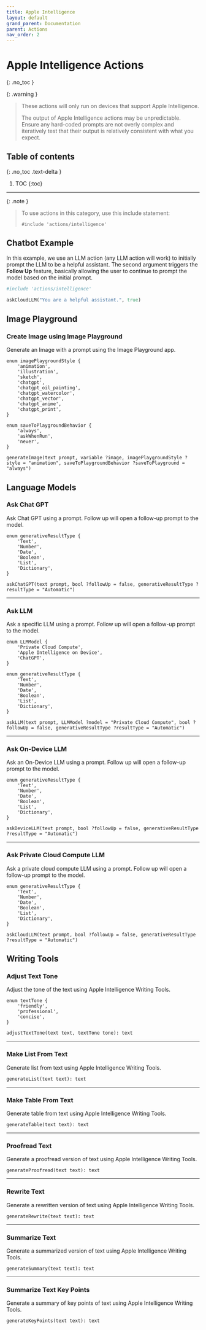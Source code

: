 ```yaml
---
title: Apple Intelligence
layout: default
grand_parent: Documentation
parent: Actions
nav_order: 2
---
```


# Apple Intelligence Actions
{: .no_toc }

{: .warning }
> These actions will only run on devices that support Apple Intelligence.
>
> The output of Apple Intelligence actions may be unpredictable. Ensure any hard-coded prompts are not overly complex and iteratively test that their output is relatively consistent with what you expect.

## Table of contents
{: .no_toc .text-delta }

1. TOC
{:toc}

---

{: .note }
> To use actions in this category, use this include statement:
>
> ```
> #include 'actions/intelligence'
> ```

## Chatbot Example

In this example, we use an LLM action (any LLM action will work) to initially prompt the LLM to be a helpful assistant. The second argument triggers the **Follow Up** feature, basically allowing the user to continue to prompt the model based on the initial prompt. 

```ruby
#include 'actions/intelligence'

askCloudLLM("You are a helpful assistant.", true)
```

## Image Playground

### Create Image using Image Playground

Generate an Image with a prompt using the Image Playground app.

```
enum imagePlaygroundStyle {
    'animation',
    'illustration',
    'sketch',
    'chatgpt',
    'chatgpt_oil_painting',
    'chatgpt_watercolor',
    'chatgpt_vector',
    'chatgpt_anime',
    'chatgpt_print',
}

enum saveToPlaygroundBehavior {
    'always',
    'askWhenRun',
    'never',
}

generateImage(text prompt, variable ?image, imagePlaygroundStyle ?style = "animation", saveToPlaygroundBehavior ?saveToPlayground = "always")
```

## Language Models

### Ask Chat GPT

Ask Chat GPT using a prompt. Follow up will open a follow-up prompt to the model.

```
enum generativeResultType {
    'Text',
    'Number',
    'Date',
    'Boolean',
    'List',
    'Dictionary',
}

askChatGPT(text prompt, bool ?followUp = false, generativeResultType ?resultType = "Automatic")
```

---

### Ask LLM

Ask a specific LLM using a prompt. Follow up will open a follow-up prompt to the model.

```
enum LLMModel {
    'Private Cloud Compute',
    'Apple Intelligence on Device',
    'ChatGPT',
}

enum generativeResultType {
    'Text',
    'Number',
    'Date',
    'Boolean',
    'List',
    'Dictionary',
}

askLLM(text prompt, LLMModel ?model = "Private Cloud Compute", bool ?followUp = false, generativeResultType ?resultType = "Automatic")
```

---

### Ask On-Device LLM

Ask an On-Device LLM using a prompt. Follow up will open a follow-up prompt to the model.

```
enum generativeResultType {
    'Text',
    'Number',
    'Date',
    'Boolean',
    'List',
    'Dictionary',
}

askDeviceLLM(text prompt, bool ?followUp = false, generativeResultType ?resultType = "Automatic")
```

---

### Ask Private Cloud Compute LLM

Ask a private cloud compute LLM using a prompt. Follow up will open a follow-up prompt to the model.

```
enum generativeResultType {
    'Text',
    'Number',
    'Date',
    'Boolean',
    'List',
    'Dictionary',
}

askCloudLLM(text prompt, bool ?followUp = false, generativeResultType ?resultType = "Automatic")
```

## Writing Tools

### Adjust Text Tone

Adjust the tone of the text using Apple Intelligence Writing Tools.

```
enum textTone {
    'friendly',
    'professional',
    'concise',
}

adjustTextTone(text text, textTone tone): text
```

---

### Make List From Text

Generate list from text  using Apple Intelligence Writing Tools.

```
generateList(text text): text
```

---

### Make Table From Text

Generate table from text using Apple Intelligence Writing Tools.

```
generateTable(text text): text
```

---

### Proofread Text

Generate a proofread version of text using Apple Intelligence Writing Tools.

```
generateProofread(text text): text
```

---

### Rewrite Text

Generate a rewritten version of text using Apple Intelligence Writing Tools.

```
generateRewrite(text text): text
```

---

### Summarize Text

Generate a summarized version of text using Apple Intelligence Writing Tools.

```
generateSummary(text text): text
```

---

### Summarize Text Key Points

Generate a summary of key points of text using Apple Intelligence Writing Tools.

```
generateKeyPoints(text text): text
```
